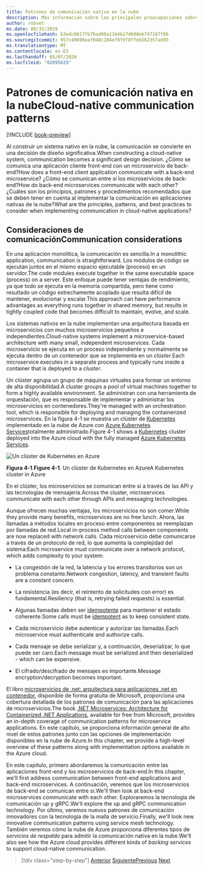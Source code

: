 ```yaml
---
title: Patrones de comunicación nativa en la nube
description: Más información sobre las principales preocupaciones sobre la comunicación de servicios en aplicaciones nativas en la nube
author: robvet
ms.date: 08/31/2019
ms.openlocfilehash: b3edc0817fb76ad99a1344b17d600eb747187f86
ms.sourcegitcommit: 957c49696eaf048c284ef8f9f8ffeb562357ad95
ms.translationtype: MT
ms.contentlocale: es-ES
ms.lasthandoff: 05/07/2020
ms.locfileid: "82895629"
---
```

# <a name="cloud-native-communication-patterns"></a><span data-ttu-id="605f2-103">Patrones de comunicación nativa en la nube</span><span class="sxs-lookup"><span data-stu-id="605f2-103">Cloud-native communication patterns</span></span>

[!INCLUDE [book-preview](../../../includes/book-preview.md)]

<span data-ttu-id="605f2-104">Al construir un sistema nativo en la nube, la comunicación se convierte en una decisión de diseño significativa.</span><span class="sxs-lookup"><span data-stu-id="605f2-104">When constructing a cloud-native system, communication becomes a significant design decision.</span></span> <span data-ttu-id="605f2-105">¿Cómo se comunica una aplicación cliente front-end con un microservicio de back-end?</span><span class="sxs-lookup"><span data-stu-id="605f2-105">How does a front-end client application communicate with a back-end microservice?</span></span> <span data-ttu-id="605f2-106">¿Cómo se comunican entre sí los microservicios de back-end?</span><span class="sxs-lookup"><span data-stu-id="605f2-106">How do back-end microservices communicate with each other?</span></span> <span data-ttu-id="605f2-107">¿Cuáles son los principios, patrones y procedimientos recomendados que se deben tener en cuenta al implementar la comunicación en aplicaciones nativas de la nube?</span><span class="sxs-lookup"><span data-stu-id="605f2-107">What are the principles, patterns, and best practices to consider when implementing communication in cloud-native applications?</span></span>

## <a name="communication-considerations"></a><span data-ttu-id="605f2-108">Consideraciones de comunicación</span><span class="sxs-lookup"><span data-stu-id="605f2-108">Communication considerations</span></span>

<span data-ttu-id="605f2-109">En una aplicación monolítica, la comunicación es sencilla.</span><span class="sxs-lookup"><span data-stu-id="605f2-109">In a monolithic application, communication is straightforward.</span></span> <span data-ttu-id="605f2-110">Los módulos de código se ejecutan juntos en el mismo espacio ejecutable (proceso) en un servidor.</span><span class="sxs-lookup"><span data-stu-id="605f2-110">The code modules execute together in the same executable space (process) on a server.</span></span> <span data-ttu-id="605f2-111">Este enfoque puede tener ventajas de rendimiento, ya que todo se ejecuta en la memoria compartida, pero tiene como resultado un código estrechamente acoplado que resulta difícil de mantener, evolucionar y escalar.</span><span class="sxs-lookup"><span data-stu-id="605f2-111">This approach can have performance advantages as everything runs together in shared memory, but results in tightly coupled code that becomes difficult to maintain, evolve, and scale.</span></span>

<span data-ttu-id="605f2-112">Los sistemas nativos en la nube implementan una arquitectura basada en microservicios con muchos microservicios pequeños e independientes.</span><span class="sxs-lookup"><span data-stu-id="605f2-112">Cloud-native systems implement a microservice-based architecture with many small, independent microservices.</span></span> <span data-ttu-id="605f2-113">Cada microservicio se ejecuta en un proceso independiente y normalmente se ejecuta dentro de un contenedor que se implementa en un *clúster*.</span><span class="sxs-lookup"><span data-stu-id="605f2-113">Each microservice executes in a separate process and typically runs inside a container that is deployed to a *cluster*.</span></span>

<span data-ttu-id="605f2-114">Un clúster agrupa un grupo de máquinas virtuales para formar un entorno de alta disponibilidad.</span><span class="sxs-lookup"><span data-stu-id="605f2-114">A cluster groups a pool of virtual machines together to form a highly available environment.</span></span> <span data-ttu-id="605f2-115">Se administran con una herramienta de orquestación, que es responsable de implementar y administrar los microservicios en contenedores.</span><span class="sxs-lookup"><span data-stu-id="605f2-115">They're managed with an orchestration tool, which is responsible for deploying and managing the containerized microservices.</span></span> <span data-ttu-id="605f2-116">En la figura 4-1 se muestra un clúster de [Kubernetes](https://kubernetes.io) implementado en la nube de Azure con [Azure Kubernetes Services](https://docs.microsoft.com/azure/aks/intro-kubernetes)totalmente administrado.</span><span class="sxs-lookup"><span data-stu-id="605f2-116">Figure 4-1 shows a [Kubernetes](https://kubernetes.io) cluster deployed into the Azure cloud with the fully managed [Azure Kubernetes Services](https://docs.microsoft.com/azure/aks/intro-kubernetes).</span></span>

![Un clúster de Kubernetes en Azure](./media/kubernetes-cluster-in-azure.png)

<span data-ttu-id="605f2-118">**Figura 4-1**.</span><span class="sxs-lookup"><span data-stu-id="605f2-118">**Figure 4-1**.</span></span> <span data-ttu-id="605f2-119">Un clúster de Kubernetes en Azure</span><span class="sxs-lookup"><span data-stu-id="605f2-119">A Kubernetes cluster in Azure</span></span>

<span data-ttu-id="605f2-120">En el clúster, los microservicios se comunican entre sí a través de las API y las tecnologías de mensajería.</span><span class="sxs-lookup"><span data-stu-id="605f2-120">Across the cluster, microservices communicate with each other through APIs and messaging technologies.</span></span>

<span data-ttu-id="605f2-121">Aunque ofrecen muchas ventajas, los microservicios no son comer.</span><span class="sxs-lookup"><span data-stu-id="605f2-121">While they provide many benefits, microservices are no free lunch.</span></span> <span data-ttu-id="605f2-122">Ahora, las llamadas a métodos locales en proceso entre componentes se reemplazan por llamadas de red.</span><span class="sxs-lookup"><span data-stu-id="605f2-122">Local in-process method calls between components are now replaced with network calls.</span></span> <span data-ttu-id="605f2-123">Cada microservicio debe comunicarse a través de un protocolo de red, lo que aumenta la complejidad del sistema:</span><span class="sxs-lookup"><span data-stu-id="605f2-123">Each microservice must communicate over a network protocol, which adds complexity to your system:</span></span>

- <span data-ttu-id="605f2-124">La congestión de la red, la latencia y los errores transitorios son un problema constante.</span><span class="sxs-lookup"><span data-stu-id="605f2-124">Network congestion, latency, and transient faults are a constant concern.</span></span>

- <span data-ttu-id="605f2-125">La resistencia (es decir, el reintento de solicitudes con error) es fundamental.</span><span class="sxs-lookup"><span data-stu-id="605f2-125">Resiliency (that is, retrying failed requests) is essential.</span></span>

- <span data-ttu-id="605f2-126">Algunas llamadas deben ser [idempotente](https://www.restapitutorial.com/lessons/idempotency.html) para mantener el estado coherente.</span><span class="sxs-lookup"><span data-stu-id="605f2-126">Some calls must be [idempotent](https://www.restapitutorial.com/lessons/idempotency.html) as to keep consistent state.</span></span>

- <span data-ttu-id="605f2-127">Cada microservicio debe autenticar y autorizar las llamadas.</span><span class="sxs-lookup"><span data-stu-id="605f2-127">Each microservice must authenticate and authorize calls.</span></span>

- <span data-ttu-id="605f2-128">Cada mensaje se debe serializar y, a continuación, deserializar, lo que puede ser caro.</span><span class="sxs-lookup"><span data-stu-id="605f2-128">Each message must be serialized and then deserialized - which can be expensive.</span></span>

- <span data-ttu-id="605f2-129">El cifrado/descifrado de mensajes es importante.</span><span class="sxs-lookup"><span data-stu-id="605f2-129">Message encryption/decryption becomes important.</span></span>

<span data-ttu-id="605f2-130">El libro [microservicios de .net: arquitectura para aplicaciones .net en contenedor](https://dotnet.microsoft.com/download/thank-you/microservices-architecture-ebook), disponible de forma gratuita de Microsoft, proporciona una cobertura detallada de los patrones de comunicación para las aplicaciones de microservicios.</span><span class="sxs-lookup"><span data-stu-id="605f2-130">The book [.NET Microservices: Architecture for Containerized .NET Applications](https://dotnet.microsoft.com/download/thank-you/microservices-architecture-ebook), available for free from Microsoft, provides an in-depth coverage of communication patterns for microservice applications.</span></span> <span data-ttu-id="605f2-131">En este capítulo, se proporciona información general de alto nivel de estos patrones junto con las opciones de implementación disponibles en la nube de Azure.</span><span class="sxs-lookup"><span data-stu-id="605f2-131">In this chapter, we provide a high-level overview of these patterns along with implementation options available in the Azure cloud.</span></span>

<span data-ttu-id="605f2-132">En este capítulo, primero abordaremos la comunicación entre las aplicaciones front-end y los microservicios de back-end.</span><span class="sxs-lookup"><span data-stu-id="605f2-132">In this chapter, we'll first address communication between front-end applications and back-end microservices.</span></span> <span data-ttu-id="605f2-133">A continuación, veremos que los microservicios de back-end se comunican entre sí.</span><span class="sxs-lookup"><span data-stu-id="605f2-133">We'll then look at back-end microservices communicate with each other.</span></span> <span data-ttu-id="605f2-134">Exploraremos la tecnología de comunicación up y gRPC.</span><span class="sxs-lookup"><span data-stu-id="605f2-134">We'll explore the up and gRPC communication technology.</span></span> <span data-ttu-id="605f2-135">Por último, veremos nuevos patrones de comunicación innovadores con la tecnología de la malla de servicio.</span><span class="sxs-lookup"><span data-stu-id="605f2-135">Finally, we'll look new innovative communication patterns using service mesh technology.</span></span> <span data-ttu-id="605f2-136">También veremos cómo la nube de Azure proporciona diferentes tipos de *servicios de respaldo* para admitir la comunicación nativa en la nube.</span><span class="sxs-lookup"><span data-stu-id="605f2-136">We'll also see how the Azure cloud provides different kinds of *backing services* to support cloud-native communication.</span></span>

>[!div class="step-by-step"]
><span data-ttu-id="605f2-137">[Anterior](other-deployment-options.md)
>[Siguiente](front-end-communication.md)</span><span class="sxs-lookup"><span data-stu-id="605f2-137">[Previous](other-deployment-options.md)
[Next](front-end-communication.md)</span></span>
